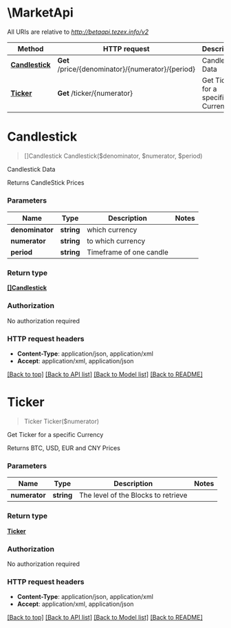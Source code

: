 # \MarketApi

All URIs are relative to *http://betaapi.tezex.info/v2*

Method | HTTP request | Description
------------- | ------------- | -------------
[**Candlestick**](MarketApi.md#Candlestick) | **Get** /price/{denominator}/{numerator}/{period} | Candlestick Data
[**Ticker**](MarketApi.md#Ticker) | **Get** /ticker/{numerator} | Get Ticker for a specific Currency


# **Candlestick**
> []Candlestick Candlestick($denominator, $numerator, $period)

Candlestick Data

Returns CandleStick Prices


### Parameters

Name | Type | Description  | Notes
------------- | ------------- | ------------- | -------------
 **denominator** | **string**| which currency | 
 **numerator** | **string**| to which currency | 
 **period** | **string**| Timeframe of one candle | 

### Return type

[**[]Candlestick**](Candlestick.md)

### Authorization

No authorization required

### HTTP request headers

 - **Content-Type**: application/json, application/xml
 - **Accept**: application/xml, application/json

[[Back to top]](#) [[Back to API list]](../README.md#documentation-for-api-endpoints) [[Back to Model list]](../README.md#documentation-for-models) [[Back to README]](../README.md)

# **Ticker**
> Ticker Ticker($numerator)

Get Ticker for a specific Currency

Returns BTC, USD, EUR and CNY Prices


### Parameters

Name | Type | Description  | Notes
------------- | ------------- | ------------- | -------------
 **numerator** | **string**| The level of the Blocks to retrieve | 

### Return type

[**Ticker**](Ticker.md)

### Authorization

No authorization required

### HTTP request headers

 - **Content-Type**: application/json, application/xml
 - **Accept**: application/xml, application/json

[[Back to top]](#) [[Back to API list]](../README.md#documentation-for-api-endpoints) [[Back to Model list]](../README.md#documentation-for-models) [[Back to README]](../README.md)

